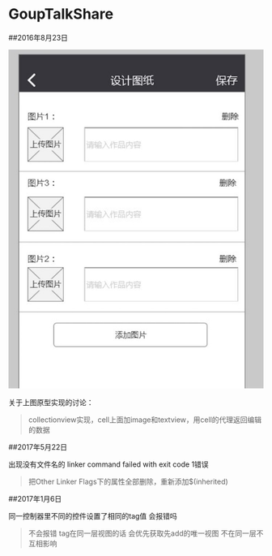 # GoupTalkShare


##2016年8月23日

![iamge2016082301](https://github.com/Kuntanury/GoupTalkShare/blob/master/images/2016082301.png)

关于上图原型实现的讨论：
>collectionview实现，cell上面加image和textview，用cell的代理返回编辑的数据

##2017年5月22日

出现没有文件名的 linker command failed with exit code 1错误

>把Other Linker Flags下的属性全部删除，重新添加$(inherited)

##2017年1月6日

同一控制器里不同的控件设置了相同的tag值 会报错吗
>不会报错 tag在同一层视图的话 会优先获取先add的唯一视图 不在同一层不互相影响

